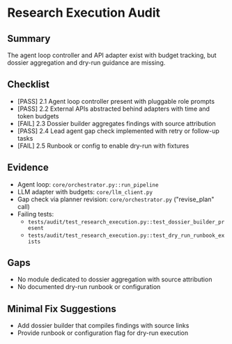 # Research Execution Audit

## Summary
The agent loop controller and API adapter exist with budget tracking, but dossier aggregation and dry-run guidance are missing.

## Checklist
- [PASS] 2.1 Agent loop controller present with pluggable role prompts
- [PASS] 2.2 External APIs abstracted behind adapters with time and token budgets
- [FAIL] 2.3 Dossier builder aggregates findings with source attribution
- [PASS] 2.4 Lead agent gap check implemented with retry or follow-up tasks
- [FAIL] 2.5 Runbook or config to enable dry-run with fixtures

## Evidence
- Agent loop: `core/orchestrator.py::run_pipeline`
- LLM adapter with budgets: `core/llm_client.py`
- Gap check via planner revision: `core/orchestrator.py` ("revise_plan" call)
- Failing tests:
  - `tests/audit/test_research_execution.py::test_dossier_builder_present`
  - `tests/audit/test_research_execution.py::test_dry_run_runbook_exists`

## Gaps
- No module dedicated to dossier aggregation with source attribution
- No documented dry-run runbook or configuration

## Minimal Fix Suggestions
- Add dossier builder that compiles findings with source links
- Provide runbook or configuration flag for dry-run execution
